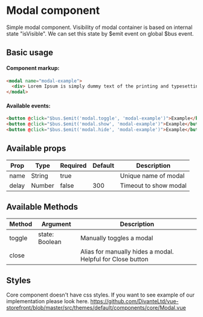 # Modal component
Simple modal component. Visibility of modal container is based on internal state "isVisible". We can set this state by $emit event on global $bus event. 

## Basic usage
#### Component markup:

```html
<modal name="modal-example">
  <div> Lorem Ipsum is simply dummy text of the printing and typesetting industry. </div>
</modal>
```

#### Available events: 
```html
<button @click="$bus.$emit('modal.toggle', 'modal-example')">Example</button>
<button @click="$bus.$emit('modal.show', 'modal-example')">Example</button>
<button @click="$bus.$emit('modal.hide', 'modal-example')">Example</button>
```

## Available props
| Prop | Type | Required | Default | Description
| --- | --- | --- | --- | --- |
| name | String | true |   | Unique name of modal |
| delay | Number | false | 300 | Timeout to show modal

## Available Methods

| Method | Argument | Description |
| --- | --- | --- |
| toggle | state: Boolean | Manually toggles a modal
| close | | Alias for manually hides a modal. Helpful for Close button


## Styles 
Core component doesn't have css styles. If you want to see example of our implementation please look here. https://github.com/DivanteLtd/vue-storefront/blob/master/src/themes/default/components/core/Modal.vue
